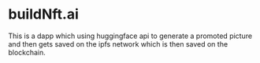 # buildNft.ai
This is a dapp which using huggingface api to generate a promoted picture and then gets saved on the ipfs network which is then saved on the blockchain.
